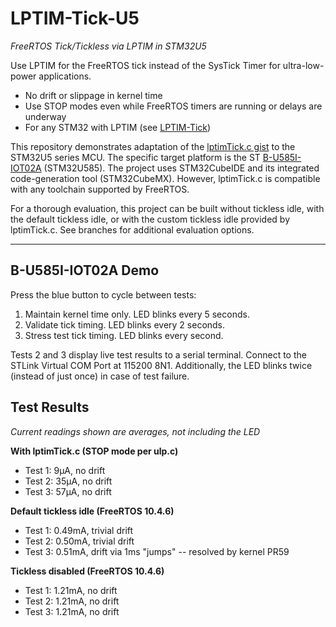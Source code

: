 # LPTIM-Tick-U5
*FreeRTOS Tick/Tickless via LPTIM in STM32U5*

Use LPTIM for the FreeRTOS tick instead of the SysTick Timer for ultra-low-power applications.

- No drift or slippage in kernel time
- Use STOP modes even while FreeRTOS timers are running or delays are underway
- For any STM32 with LPTIM (see [LPTIM-Tick](https://github.com/jefftenney/LPTIM-Tick))

This repository demonstrates adaptation of the [lptimTick.c gist](https://gist.github.com/jefftenney/02b313fe649a14b4c75237f925872d72) to the STM32U5 series MCU.  The specific target platform is the ST [B-U585I-IOT02A](https://www.st.com/en/evaluation-tools/b-u585i-iot02a.html) (STM32U585).  The project uses STM32CubeIDE and its integrated code-generation tool (STM32CubeMX).  However, lptimTick.c is compatible with any toolchain supported by FreeRTOS.

For a thorough evaluation, this project can be built without tickless idle, with the default tickless idle, or with the custom tickless idle provided by lptimTick.c.  See branches for additional evaluation options.

---

## B-U585I-IOT02A Demo

Press the blue button to cycle between tests:
1. Maintain kernel time only.  LED blinks every 5 seconds.
2. Validate tick timing.  LED blinks every 2 seconds.
3. Stress test tick timing.  LED blinks every second.

Tests 2 and 3 display live test results to a serial terminal.  Connect to the STLink Virtual COM Port at 115200 8N1.  Additionally, the LED blinks twice (instead of just once) in case of test failure.

## Test Results
*Current readings shown are averages, *not* including the LED*

__With lptimTick.c (STOP mode per ulp.c)__

- Test 1: 9μA, no drift
- Test 2: 35μA, no drift
- Test 3: 57μA, no drift

__Default tickless idle (FreeRTOS 10.4.6)__

- Test 1: 0.49mA, trivial drift
- Test 2: 0.50mA, trivial drift
- Test 3: 0.51mA, drift via 1ms "jumps" -- resolved by kernel PR59

__Tickless disabled (FreeRTOS 10.4.6)__

- Test 1: 1.21mA, no drift
- Test 2: 1.21mA, no drift
- Test 3: 1.21mA, no drift

